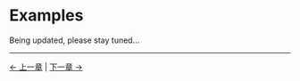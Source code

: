 # Examples

Being updated, please stay tuned...

---

[← 上一章](../6-SDKDevelopment/README_M5.md) | [下一章 →](../8-FilesDownload/8.2_320_M5_Files/8.1_files.md)
